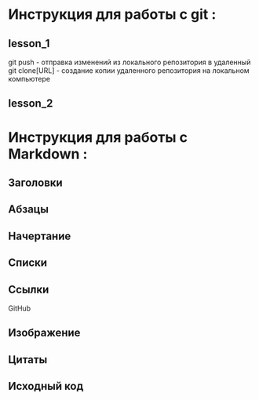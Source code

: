# Инструкция для работы с git :

## lesson_1

git push - отправка изменений из локального репозитория в удаленный
git clone[URL] - создание копии удаленного репозитория на локальном компьютере 



## lesson_2

# Инструкция для работы с Markdown :

## Заголовки

## Абзацы

## Начертание

## Списки
 
## Ссылки

GitHub

## Изображение

## Цитаты

## Исходный код
